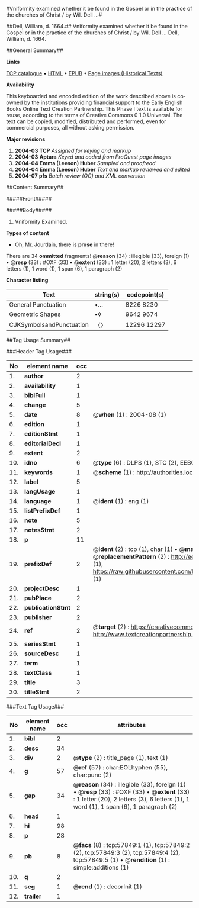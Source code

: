#Vniformity examined whether it be found in the Gospel or in the practice of the churches of Christ / by Wil. Dell ...#

##Dell, William, d. 1664.##
Vniformity examined whether it be found in the Gospel or in the practice of the churches of Christ / by Wil. Dell ...
Dell, William, d. 1664.

##General Summary##

**Links**

[TCP catalogue](http://www.ota.ox.ac.uk/tcp/)  • 
[HTML](http://tei.it.ox.ac.uk/tcp/Texts-HTML/free/A37/A37500.html)  • 
[EPUB](http://tei.it.ox.ac.uk/tcp/Texts-EPUB/free/A37/A37500.epub) • 
[Page images (Historical Texts)](https://data.historicaltexts.jisc.ac.uk/view?pubId=eebo-12260007e&pageId=eebo-12260007e-57849-1)

**Availability**

This keyboarded and encoded edition of the
	       work described above is co-owned by the institutions
	       providing financial support to the Early English Books
	       Online Text Creation Partnership. This Phase I text is
	       available for reuse, according to the terms of Creative
	       Commons 0 1.0 Universal. The text can be copied,
	       modified, distributed and performed, even for
	       commercial purposes, all without asking permission.

**Major revisions**

1. __2004-03__ __TCP__ *Assigned for keying and markup*
1. __2004-03__ __Aptara__ *Keyed and coded from ProQuest page images*
1. __2004-04__ __Emma (Leeson) Huber__ *Sampled and proofread*
1. __2004-04__ __Emma (Leeson) Huber__ *Text and markup reviewed and edited*
1. __2004-07__ __pfs__ *Batch review (QC) and XML conversion*

##Content Summary##

#####Front#####

#####Body#####

1. Vniformity Examined.

**Types of content**

  * Oh, Mr. Jourdain, there is **prose** in there!

There are 34 **ommitted** fragments! 
 @__reason__ (34) : illegible (33), foreign (1)  •  @__resp__ (33) : #OXF (33)  •  @__extent__ (33) : 1 letter (20), 2 letters (3), 6 letters (1), 1 word (1), 1 span (6), 1 paragraph (2)

**Character listing**


|Text|string(s)|codepoint(s)|
|---|---|---|
|General Punctuation|•…|8226 8230|
|Geometric Shapes|▪◊|9642 9674|
|CJKSymbolsandPunctuation|〈〉|12296 12297|

##Tag Usage Summary##

###Header Tag Usage###

|No|element name|occ|attributes|
|---|---|---|---|
|1.|__author__|2||
|2.|__availability__|1||
|3.|__biblFull__|1||
|4.|__change__|5||
|5.|__date__|8| @__when__ (1) : 2004-08 (1)|
|6.|__edition__|1||
|7.|__editionStmt__|1||
|8.|__editorialDecl__|1||
|9.|__extent__|2||
|10.|__idno__|6| @__type__ (6) : DLPS (1), STC (2), EEBO-CITATION (1), OCLC (1), VID (1)|
|11.|__keywords__|1| @__scheme__ (1) : http://authorities.loc.gov/ (1)|
|12.|__label__|5||
|13.|__langUsage__|1||
|14.|__language__|1| @__ident__ (1) : eng (1)|
|15.|__listPrefixDef__|1||
|16.|__note__|5||
|17.|__notesStmt__|2||
|18.|__p__|11||
|19.|__prefixDef__|2| @__ident__ (2) : tcp (1), char (1)  •  @__matchPattern__ (2) : ([0-9\-]+):([0-9IVX]+) (1), (.+) (1)  •  @__replacementPattern__ (2) : http://eebo.chadwyck.com/downloadtiff?vid=$1&page=$2 (1), https://raw.githubusercontent.com/textcreationpartnership/Texts/master/tcpchars.xml#$1 (1)|
|20.|__projectDesc__|1||
|21.|__pubPlace__|2||
|22.|__publicationStmt__|2||
|23.|__publisher__|2||
|24.|__ref__|2| @__target__ (2) : https://creativecommons.org/publicdomain/zero/1.0/ (1), http://www.textcreationpartnership.org/docs/. (1)|
|25.|__seriesStmt__|1||
|26.|__sourceDesc__|1||
|27.|__term__|1||
|28.|__textClass__|1||
|29.|__title__|3||
|30.|__titleStmt__|2||


###Text Tag Usage###

|No|element name|occ|attributes|
|---|---|---|---|
|1.|__bibl__|2||
|2.|__desc__|34||
|3.|__div__|2| @__type__ (2) : title_page (1), text (1)|
|4.|__g__|57| @__ref__ (57) : char:EOLhyphen (55), char:punc (2)|
|5.|__gap__|34| @__reason__ (34) : illegible (33), foreign (1)  •  @__resp__ (33) : #OXF (33)  •  @__extent__ (33) : 1 letter (20), 2 letters (3), 6 letters (1), 1 word (1), 1 span (6), 1 paragraph (2)|
|6.|__head__|1||
|7.|__hi__|98||
|8.|__p__|28||
|9.|__pb__|8| @__facs__ (8) : tcp:57849:1 (1), tcp:57849:2 (2), tcp:57849:3 (2), tcp:57849:4 (2), tcp:57849:5 (1)  •  @__rendition__ (1) : simple:additions (1)|
|10.|__q__|2||
|11.|__seg__|1| @__rend__ (1) : decorInit (1)|
|12.|__trailer__|1||
